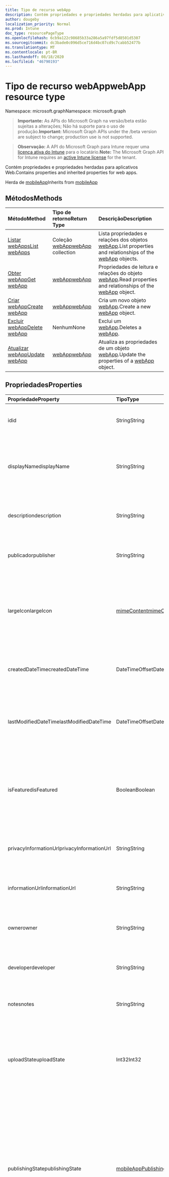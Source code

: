 ```yaml
---
title: Tipo de recurso webApp
description: Contém propriedades e propriedades herdadas para aplicativos Web.
author: dougeby
localization_priority: Normal
ms.prod: Intune
doc_type: resourcePageType
ms.openlocfilehash: 6cb9a122c98685b33a286a5a97fdf5d8501d5307
ms.sourcegitcommit: dc3bade0c096d5ce716d4bc07cd9c7cabb52477b
ms.translationtype: MT
ms.contentlocale: pt-BR
ms.lasthandoff: 08/18/2020
ms.locfileid: "46790193"
---
```

# <a name="webapp-resource-type"></a><span data-ttu-id="77269-103">Tipo de recurso webApp</span><span class="sxs-lookup"><span data-stu-id="77269-103">webApp resource type</span></span>

<span data-ttu-id="77269-104">Namespace: microsoft.graph</span><span class="sxs-lookup"><span data-stu-id="77269-104">Namespace: microsoft.graph</span></span>

> <span data-ttu-id="77269-105">**Importante:** As APIs do Microsoft Graph na versão/beta estão sujeitas a alterações; Não há suporte para o uso de produção.</span><span class="sxs-lookup"><span data-stu-id="77269-105">**Important:** Microsoft Graph APIs under the /beta version are subject to change; production use is not supported.</span></span>

> <span data-ttu-id="77269-106">**Observação:** A API do Microsoft Graph para Intune requer uma [licença ativa do Intune](https://go.microsoft.com/fwlink/?linkid=839381) para o locatário.</span><span class="sxs-lookup"><span data-stu-id="77269-106">**Note:** The Microsoft Graph API for Intune requires an [active Intune license](https://go.microsoft.com/fwlink/?linkid=839381) for the tenant.</span></span>

<span data-ttu-id="77269-107">Contém propriedades e propriedades herdadas para aplicativos Web.</span><span class="sxs-lookup"><span data-stu-id="77269-107">Contains properties and inherited properties for web apps.</span></span>


<span data-ttu-id="77269-108">Herda de [mobileApp](../resources/intune-shared-mobileapp.md)</span><span class="sxs-lookup"><span data-stu-id="77269-108">Inherits from [mobileApp](../resources/intune-shared-mobileapp.md)</span></span>

## <a name="methods"></a><span data-ttu-id="77269-109">Métodos</span><span class="sxs-lookup"><span data-stu-id="77269-109">Methods</span></span>
|<span data-ttu-id="77269-110">Método</span><span class="sxs-lookup"><span data-stu-id="77269-110">Method</span></span>|<span data-ttu-id="77269-111">Tipo de retorno</span><span class="sxs-lookup"><span data-stu-id="77269-111">Return Type</span></span>|<span data-ttu-id="77269-112">Descrição</span><span class="sxs-lookup"><span data-stu-id="77269-112">Description</span></span>|
|:---|:---|:---|
|[<span data-ttu-id="77269-113">Listar webApps</span><span class="sxs-lookup"><span data-stu-id="77269-113">List webApps</span></span>](../api/intune-apps-webapp-list.md)|<span data-ttu-id="77269-114">Coleção [webApp](../resources/intune-apps-webapp.md)</span><span class="sxs-lookup"><span data-stu-id="77269-114">[webApp](../resources/intune-apps-webapp.md) collection</span></span>|<span data-ttu-id="77269-115">Lista propriedades e relações dos objetos [webApp](../resources/intune-apps-webapp.md).</span><span class="sxs-lookup"><span data-stu-id="77269-115">List properties and relationships of the [webApp](../resources/intune-apps-webapp.md) objects.</span></span>|
|[<span data-ttu-id="77269-116">Obter webApp</span><span class="sxs-lookup"><span data-stu-id="77269-116">Get webApp</span></span>](../api/intune-apps-webapp-get.md)|[<span data-ttu-id="77269-117">webApp</span><span class="sxs-lookup"><span data-stu-id="77269-117">webApp</span></span>](../resources/intune-apps-webapp.md)|<span data-ttu-id="77269-118">Propriedades de leitura e relações do objeto [webApp](../resources/intune-apps-webapp.md).</span><span class="sxs-lookup"><span data-stu-id="77269-118">Read properties and relationships of the [webApp](../resources/intune-apps-webapp.md) object.</span></span>|
|[<span data-ttu-id="77269-119">Criar webApp</span><span class="sxs-lookup"><span data-stu-id="77269-119">Create webApp</span></span>](../api/intune-apps-webapp-create.md)|[<span data-ttu-id="77269-120">webApp</span><span class="sxs-lookup"><span data-stu-id="77269-120">webApp</span></span>](../resources/intune-apps-webapp.md)|<span data-ttu-id="77269-121">Cria um novo objeto [webApp](../resources/intune-apps-webapp.md).</span><span class="sxs-lookup"><span data-stu-id="77269-121">Create a new [webApp](../resources/intune-apps-webapp.md) object.</span></span>|
|[<span data-ttu-id="77269-122">Excluir webApp</span><span class="sxs-lookup"><span data-stu-id="77269-122">Delete webApp</span></span>](../api/intune-apps-webapp-delete.md)|<span data-ttu-id="77269-123">Nenhum</span><span class="sxs-lookup"><span data-stu-id="77269-123">None</span></span>|<span data-ttu-id="77269-124">Exclui um [webApp](../resources/intune-apps-webapp.md).</span><span class="sxs-lookup"><span data-stu-id="77269-124">Deletes a [webApp](../resources/intune-apps-webapp.md).</span></span>|
|[<span data-ttu-id="77269-125">Atualizar webApp</span><span class="sxs-lookup"><span data-stu-id="77269-125">Update webApp</span></span>](../api/intune-apps-webapp-update.md)|[<span data-ttu-id="77269-126">webApp</span><span class="sxs-lookup"><span data-stu-id="77269-126">webApp</span></span>](../resources/intune-apps-webapp.md)|<span data-ttu-id="77269-127">Atualiza as propriedades de um objeto [webApp](../resources/intune-apps-webapp.md).</span><span class="sxs-lookup"><span data-stu-id="77269-127">Update the properties of a [webApp](../resources/intune-apps-webapp.md) object.</span></span>|

## <a name="properties"></a><span data-ttu-id="77269-128">Propriedades</span><span class="sxs-lookup"><span data-stu-id="77269-128">Properties</span></span>
|<span data-ttu-id="77269-129">Propriedade</span><span class="sxs-lookup"><span data-stu-id="77269-129">Property</span></span>|<span data-ttu-id="77269-130">Tipo</span><span class="sxs-lookup"><span data-stu-id="77269-130">Type</span></span>|<span data-ttu-id="77269-131">Descrição</span><span class="sxs-lookup"><span data-stu-id="77269-131">Description</span></span>|
|:---|:---|:---|
|<span data-ttu-id="77269-132">id</span><span class="sxs-lookup"><span data-stu-id="77269-132">id</span></span>|<span data-ttu-id="77269-133">String</span><span class="sxs-lookup"><span data-stu-id="77269-133">String</span></span>|<span data-ttu-id="77269-134">Chave da entidade.</span><span class="sxs-lookup"><span data-stu-id="77269-134">Key of the entity.</span></span> <span data-ttu-id="77269-135">Herdado de [mobileApp](../resources/intune-shared-mobileapp.md)</span><span class="sxs-lookup"><span data-stu-id="77269-135">Inherited from [mobileApp](../resources/intune-shared-mobileapp.md)</span></span>|
|<span data-ttu-id="77269-136">displayName</span><span class="sxs-lookup"><span data-stu-id="77269-136">displayName</span></span>|<span data-ttu-id="77269-137">String</span><span class="sxs-lookup"><span data-stu-id="77269-137">String</span></span>|<span data-ttu-id="77269-138">O título do aplicativo importado ou definido pelo administrador.</span><span class="sxs-lookup"><span data-stu-id="77269-138">The admin provided or imported title of the app.</span></span> <span data-ttu-id="77269-139">Herdado de [mobileApp](../resources/intune-shared-mobileapp.md)</span><span class="sxs-lookup"><span data-stu-id="77269-139">Inherited from [mobileApp](../resources/intune-shared-mobileapp.md)</span></span>|
|<span data-ttu-id="77269-140">description</span><span class="sxs-lookup"><span data-stu-id="77269-140">description</span></span>|<span data-ttu-id="77269-141">String</span><span class="sxs-lookup"><span data-stu-id="77269-141">String</span></span>|<span data-ttu-id="77269-142">A descrição do aplicativo.</span><span class="sxs-lookup"><span data-stu-id="77269-142">The description of the app.</span></span> <span data-ttu-id="77269-143">Herdado de [mobileApp](../resources/intune-shared-mobileapp.md)</span><span class="sxs-lookup"><span data-stu-id="77269-143">Inherited from [mobileApp](../resources/intune-shared-mobileapp.md)</span></span>|
|<span data-ttu-id="77269-144">publicador</span><span class="sxs-lookup"><span data-stu-id="77269-144">publisher</span></span>|<span data-ttu-id="77269-145">String</span><span class="sxs-lookup"><span data-stu-id="77269-145">String</span></span>|<span data-ttu-id="77269-146">O publicador do aplicativo.</span><span class="sxs-lookup"><span data-stu-id="77269-146">The publisher of the app.</span></span> <span data-ttu-id="77269-147">Herdado de [mobileApp](../resources/intune-shared-mobileapp.md)</span><span class="sxs-lookup"><span data-stu-id="77269-147">Inherited from [mobileApp](../resources/intune-shared-mobileapp.md)</span></span>|
|<span data-ttu-id="77269-148">largeIcon</span><span class="sxs-lookup"><span data-stu-id="77269-148">largeIcon</span></span>|[<span data-ttu-id="77269-149">mimeContent</span><span class="sxs-lookup"><span data-stu-id="77269-149">mimeContent</span></span>](../resources/intune-shared-mimecontent.md)|<span data-ttu-id="77269-150">O ícone grande, a ser exibido nos detalhes do aplicativo e usado para o carregamento do ícone.</span><span class="sxs-lookup"><span data-stu-id="77269-150">The large icon, to be displayed in the app details and used for upload of the icon.</span></span> <span data-ttu-id="77269-151">Herdado de [mobileApp](../resources/intune-shared-mobileapp.md)</span><span class="sxs-lookup"><span data-stu-id="77269-151">Inherited from [mobileApp](../resources/intune-shared-mobileapp.md)</span></span>|
|<span data-ttu-id="77269-152">createdDateTime</span><span class="sxs-lookup"><span data-stu-id="77269-152">createdDateTime</span></span>|<span data-ttu-id="77269-153">DateTimeOffset</span><span class="sxs-lookup"><span data-stu-id="77269-153">DateTimeOffset</span></span>|<span data-ttu-id="77269-154">A data e a hora da criação do aplicativo.</span><span class="sxs-lookup"><span data-stu-id="77269-154">The date and time the app was created.</span></span> <span data-ttu-id="77269-155">Herdado de [mobileApp](../resources/intune-shared-mobileapp.md)</span><span class="sxs-lookup"><span data-stu-id="77269-155">Inherited from [mobileApp](../resources/intune-shared-mobileapp.md)</span></span>|
|<span data-ttu-id="77269-156">lastModifiedDateTime</span><span class="sxs-lookup"><span data-stu-id="77269-156">lastModifiedDateTime</span></span>|<span data-ttu-id="77269-157">DateTimeOffset</span><span class="sxs-lookup"><span data-stu-id="77269-157">DateTimeOffset</span></span>|<span data-ttu-id="77269-158">A data e a hora que o aplicativo foi modificado pela última vez.</span><span class="sxs-lookup"><span data-stu-id="77269-158">The date and time the app was last modified.</span></span> <span data-ttu-id="77269-159">Herdado de [mobileApp](../resources/intune-shared-mobileapp.md)</span><span class="sxs-lookup"><span data-stu-id="77269-159">Inherited from [mobileApp](../resources/intune-shared-mobileapp.md)</span></span>|
|<span data-ttu-id="77269-160">isFeatured</span><span class="sxs-lookup"><span data-stu-id="77269-160">isFeatured</span></span>|<span data-ttu-id="77269-161">Boolean</span><span class="sxs-lookup"><span data-stu-id="77269-161">Boolean</span></span>|<span data-ttu-id="77269-162">O valor que indica se o aplicativo está marcado como em destaque pelo administrador. Herdado de [mobileApp](../resources/intune-shared-mobileapp.md)</span><span class="sxs-lookup"><span data-stu-id="77269-162">The value indicating whether the app is marked as featured by the admin. Inherited from [mobileApp](../resources/intune-shared-mobileapp.md)</span></span>|
|<span data-ttu-id="77269-163">privacyInformationUrl</span><span class="sxs-lookup"><span data-stu-id="77269-163">privacyInformationUrl</span></span>|<span data-ttu-id="77269-164">String</span><span class="sxs-lookup"><span data-stu-id="77269-164">String</span></span>|<span data-ttu-id="77269-165">A URL da declaração de privacidade.</span><span class="sxs-lookup"><span data-stu-id="77269-165">The privacy statement Url.</span></span> <span data-ttu-id="77269-166">Herdado de [mobileApp](../resources/intune-shared-mobileapp.md)</span><span class="sxs-lookup"><span data-stu-id="77269-166">Inherited from [mobileApp](../resources/intune-shared-mobileapp.md)</span></span>|
|<span data-ttu-id="77269-167">informationUrl</span><span class="sxs-lookup"><span data-stu-id="77269-167">informationUrl</span></span>|<span data-ttu-id="77269-168">String</span><span class="sxs-lookup"><span data-stu-id="77269-168">String</span></span>|<span data-ttu-id="77269-169">A URL de informações adicionais.</span><span class="sxs-lookup"><span data-stu-id="77269-169">The more information Url.</span></span> <span data-ttu-id="77269-170">Herdado de [mobileApp](../resources/intune-shared-mobileapp.md)</span><span class="sxs-lookup"><span data-stu-id="77269-170">Inherited from [mobileApp](../resources/intune-shared-mobileapp.md)</span></span>|
|<span data-ttu-id="77269-171">owner</span><span class="sxs-lookup"><span data-stu-id="77269-171">owner</span></span>|<span data-ttu-id="77269-172">String</span><span class="sxs-lookup"><span data-stu-id="77269-172">String</span></span>|<span data-ttu-id="77269-173">O proprietário do conteúdo.</span><span class="sxs-lookup"><span data-stu-id="77269-173">The owner of the app.</span></span> <span data-ttu-id="77269-174">Herdado de [mobileApp](../resources/intune-shared-mobileapp.md)</span><span class="sxs-lookup"><span data-stu-id="77269-174">Inherited from [mobileApp](../resources/intune-shared-mobileapp.md)</span></span>|
|<span data-ttu-id="77269-175">developer</span><span class="sxs-lookup"><span data-stu-id="77269-175">developer</span></span>|<span data-ttu-id="77269-176">String</span><span class="sxs-lookup"><span data-stu-id="77269-176">String</span></span>|<span data-ttu-id="77269-177">O desenvolvedor do aplicativo.</span><span class="sxs-lookup"><span data-stu-id="77269-177">The developer of the app.</span></span> <span data-ttu-id="77269-178">Herdado de [mobileApp](../resources/intune-shared-mobileapp.md)</span><span class="sxs-lookup"><span data-stu-id="77269-178">Inherited from [mobileApp](../resources/intune-shared-mobileapp.md)</span></span>|
|<span data-ttu-id="77269-179">notes</span><span class="sxs-lookup"><span data-stu-id="77269-179">notes</span></span>|<span data-ttu-id="77269-180">String</span><span class="sxs-lookup"><span data-stu-id="77269-180">String</span></span>|<span data-ttu-id="77269-181">Anotações do aplicativo.</span><span class="sxs-lookup"><span data-stu-id="77269-181">Notes for the app.</span></span> <span data-ttu-id="77269-182">Herdado de [mobileApp](../resources/intune-shared-mobileapp.md)</span><span class="sxs-lookup"><span data-stu-id="77269-182">Inherited from [mobileApp](../resources/intune-shared-mobileapp.md)</span></span>|
|<span data-ttu-id="77269-183">uploadState</span><span class="sxs-lookup"><span data-stu-id="77269-183">uploadState</span></span>|<span data-ttu-id="77269-184">Int32</span><span class="sxs-lookup"><span data-stu-id="77269-184">Int32</span></span>|<span data-ttu-id="77269-185">O estado de upload.</span><span class="sxs-lookup"><span data-stu-id="77269-185">The upload state.</span></span> <span data-ttu-id="77269-186">Os valores possíveis são: 0- `Not Ready` , 1- `Ready` , 2- `Processing` .</span><span class="sxs-lookup"><span data-stu-id="77269-186">Possible values are: 0 - `Not Ready`, 1 - `Ready`, 2 - `Processing`.</span></span> <span data-ttu-id="77269-187">Herdado de [mobileApp](../resources/intune-shared-mobileapp.md)</span><span class="sxs-lookup"><span data-stu-id="77269-187">Inherited from [mobileApp](../resources/intune-shared-mobileapp.md)</span></span>|
|<span data-ttu-id="77269-188">publishingState</span><span class="sxs-lookup"><span data-stu-id="77269-188">publishingState</span></span>|[<span data-ttu-id="77269-189">mobileAppPublishingState</span><span class="sxs-lookup"><span data-stu-id="77269-189">mobileAppPublishingState</span></span>](../resources/intune-apps-mobileapppublishingstate.md)|<span data-ttu-id="77269-190">O estado de publicação do aplicativo.</span><span class="sxs-lookup"><span data-stu-id="77269-190">The publishing state for the app.</span></span> <span data-ttu-id="77269-191">O aplicativo não pode ser assinado, a menos que ele seja publicado.</span><span class="sxs-lookup"><span data-stu-id="77269-191">The app cannot be assigned unless the app is published.</span></span> <span data-ttu-id="77269-192">Herdado de [mobileApp](../resources/intune-shared-mobileapp.md).</span><span class="sxs-lookup"><span data-stu-id="77269-192">Inherited from [mobileApp](../resources/intune-shared-mobileapp.md).</span></span> <span data-ttu-id="77269-193">Os valores possíveis são: `notPublished`, `processing`, `published`.</span><span class="sxs-lookup"><span data-stu-id="77269-193">Possible values are: `notPublished`, `processing`, `published`.</span></span>|
|<span data-ttu-id="77269-194">isAssigned</span><span class="sxs-lookup"><span data-stu-id="77269-194">isAssigned</span></span>|<span data-ttu-id="77269-195">Boolean</span><span class="sxs-lookup"><span data-stu-id="77269-195">Boolean</span></span>|<span data-ttu-id="77269-196">O valor que indica se o aplicativo é atribuído a pelo menos um grupo.</span><span class="sxs-lookup"><span data-stu-id="77269-196">The value indicating whether the app is assigned to at least one group.</span></span> <span data-ttu-id="77269-197">Herdado de [mobileApp](../resources/intune-shared-mobileapp.md)</span><span class="sxs-lookup"><span data-stu-id="77269-197">Inherited from [mobileApp](../resources/intune-shared-mobileapp.md)</span></span>|
|<span data-ttu-id="77269-198">roleScopeTagIds</span><span class="sxs-lookup"><span data-stu-id="77269-198">roleScopeTagIds</span></span>|<span data-ttu-id="77269-199">Coleção de cadeia de caracteres</span><span class="sxs-lookup"><span data-stu-id="77269-199">String collection</span></span>|<span data-ttu-id="77269-200">Lista de IDs de marca de escopo para este aplicativo móvel.</span><span class="sxs-lookup"><span data-stu-id="77269-200">List of scope tag ids for this mobile app.</span></span> <span data-ttu-id="77269-201">Herdado de [mobileApp](../resources/intune-shared-mobileapp.md)</span><span class="sxs-lookup"><span data-stu-id="77269-201">Inherited from [mobileApp](../resources/intune-shared-mobileapp.md)</span></span>|
|<span data-ttu-id="77269-202">dependentAppCount</span><span class="sxs-lookup"><span data-stu-id="77269-202">dependentAppCount</span></span>|<span data-ttu-id="77269-203">Int32</span><span class="sxs-lookup"><span data-stu-id="77269-203">Int32</span></span>|<span data-ttu-id="77269-204">O número total de dependências do aplicativo filho.</span><span class="sxs-lookup"><span data-stu-id="77269-204">The total number of dependencies the child app has.</span></span> <span data-ttu-id="77269-205">Herdado de [mobileApp](../resources/intune-shared-mobileapp.md)</span><span class="sxs-lookup"><span data-stu-id="77269-205">Inherited from [mobileApp](../resources/intune-shared-mobileapp.md)</span></span>|
|<span data-ttu-id="77269-206">appUrl</span><span class="sxs-lookup"><span data-stu-id="77269-206">appUrl</span></span>|<span data-ttu-id="77269-207">String</span><span class="sxs-lookup"><span data-stu-id="77269-207">String</span></span>|<span data-ttu-id="77269-208">A URL do aplicativo Web.</span><span class="sxs-lookup"><span data-stu-id="77269-208">The web app URL.</span></span>|
|<span data-ttu-id="77269-209">useManagedBrowser</span><span class="sxs-lookup"><span data-stu-id="77269-209">useManagedBrowser</span></span>|<span data-ttu-id="77269-210">Boolean</span><span class="sxs-lookup"><span data-stu-id="77269-210">Boolean</span></span>|<span data-ttu-id="77269-211">Se o navegador gerenciado deve ou não ser usado.</span><span class="sxs-lookup"><span data-stu-id="77269-211">Whether or not to use managed browser.</span></span> <span data-ttu-id="77269-212">Essa propriedade só é aplicável ao Android e ao IOS.</span><span class="sxs-lookup"><span data-stu-id="77269-212">This property is only applicable for Android and IOS.</span></span>|

## <a name="relationships"></a><span data-ttu-id="77269-213">Relações</span><span class="sxs-lookup"><span data-stu-id="77269-213">Relationships</span></span>
|<span data-ttu-id="77269-214">Relação</span><span class="sxs-lookup"><span data-stu-id="77269-214">Relationship</span></span>|<span data-ttu-id="77269-215">Tipo</span><span class="sxs-lookup"><span data-stu-id="77269-215">Type</span></span>|<span data-ttu-id="77269-216">Descrição</span><span class="sxs-lookup"><span data-stu-id="77269-216">Description</span></span>|
|:---|:---|:---|
|<span data-ttu-id="77269-217">categories</span><span class="sxs-lookup"><span data-stu-id="77269-217">categories</span></span>|<span data-ttu-id="77269-218">Coleção [mobileAppCategory](../resources/intune-apps-mobileappcategory.md)</span><span class="sxs-lookup"><span data-stu-id="77269-218">[mobileAppCategory](../resources/intune-apps-mobileappcategory.md) collection</span></span>|<span data-ttu-id="77269-219">A lista de categorias para este aplicativo.</span><span class="sxs-lookup"><span data-stu-id="77269-219">The list of categories for this app.</span></span> <span data-ttu-id="77269-220">Herdado de [mobileApp](../resources/intune-shared-mobileapp.md)</span><span class="sxs-lookup"><span data-stu-id="77269-220">Inherited from [mobileApp](../resources/intune-shared-mobileapp.md)</span></span>|
|<span data-ttu-id="77269-221">assignments</span><span class="sxs-lookup"><span data-stu-id="77269-221">assignments</span></span>|<span data-ttu-id="77269-222">Coleção [mobileAppAssignment](../resources/intune-apps-mobileappassignment.md)</span><span class="sxs-lookup"><span data-stu-id="77269-222">[mobileAppAssignment](../resources/intune-apps-mobileappassignment.md) collection</span></span>|<span data-ttu-id="77269-223">A lista de atribuições de grupo para esse aplicativo móvel.</span><span class="sxs-lookup"><span data-stu-id="77269-223">The list of group assignments for this mobile app.</span></span> <span data-ttu-id="77269-224">Herdado de [mobileApp](../resources/intune-shared-mobileapp.md)</span><span class="sxs-lookup"><span data-stu-id="77269-224">Inherited from [mobileApp](../resources/intune-shared-mobileapp.md)</span></span>|
|<span data-ttu-id="77269-225">installSummary</span><span class="sxs-lookup"><span data-stu-id="77269-225">installSummary</span></span>|[<span data-ttu-id="77269-226">mobileAppInstallSummary</span><span class="sxs-lookup"><span data-stu-id="77269-226">mobileAppInstallSummary</span></span>](../resources/intune-apps-mobileappinstallsummary.md)|<span data-ttu-id="77269-227">Resumo de instalação do aplicativo móvel.</span><span class="sxs-lookup"><span data-stu-id="77269-227">Mobile App Install Summary.</span></span> <span data-ttu-id="77269-228">Herdado de [mobileApp](../resources/intune-shared-mobileapp.md)</span><span class="sxs-lookup"><span data-stu-id="77269-228">Inherited from [mobileApp](../resources/intune-shared-mobileapp.md)</span></span>|
|<span data-ttu-id="77269-229">deviceStatuses</span><span class="sxs-lookup"><span data-stu-id="77269-229">deviceStatuses</span></span>|<span data-ttu-id="77269-230">coleção [mobileAppInstallStatus](../resources/intune-apps-mobileappinstallstatus.md)</span><span class="sxs-lookup"><span data-stu-id="77269-230">[mobileAppInstallStatus](../resources/intune-apps-mobileappinstallstatus.md) collection</span></span>|<span data-ttu-id="77269-231">A lista de Estados de instalação para este aplicativo móvel.</span><span class="sxs-lookup"><span data-stu-id="77269-231">The list of installation states for this mobile app.</span></span> <span data-ttu-id="77269-232">Herdado de [mobileApp](../resources/intune-shared-mobileapp.md)</span><span class="sxs-lookup"><span data-stu-id="77269-232">Inherited from [mobileApp](../resources/intune-shared-mobileapp.md)</span></span>|
|<span data-ttu-id="77269-233">userStatuses</span><span class="sxs-lookup"><span data-stu-id="77269-233">userStatuses</span></span>|<span data-ttu-id="77269-234">coleção [userAppInstallStatus](../resources/intune-apps-userappinstallstatus.md)</span><span class="sxs-lookup"><span data-stu-id="77269-234">[userAppInstallStatus](../resources/intune-apps-userappinstallstatus.md) collection</span></span>|<span data-ttu-id="77269-235">A lista de Estados de instalação para este aplicativo móvel.</span><span class="sxs-lookup"><span data-stu-id="77269-235">The list of installation states for this mobile app.</span></span> <span data-ttu-id="77269-236">Herdado de [mobileApp](../resources/intune-shared-mobileapp.md)</span><span class="sxs-lookup"><span data-stu-id="77269-236">Inherited from [mobileApp](../resources/intune-shared-mobileapp.md)</span></span>|
|<span data-ttu-id="77269-237">relações</span><span class="sxs-lookup"><span data-stu-id="77269-237">relationships</span></span>|<span data-ttu-id="77269-238">coleção [mobileAppRelationship](../resources/intune-apps-mobileapprelationship.md)</span><span class="sxs-lookup"><span data-stu-id="77269-238">[mobileAppRelationship](../resources/intune-apps-mobileapprelationship.md) collection</span></span>|<span data-ttu-id="77269-239">Lista de relações para este aplicativo móvel.</span><span class="sxs-lookup"><span data-stu-id="77269-239">List of relationships for this mobile app.</span></span> <span data-ttu-id="77269-240">Herdado de [mobileApp](../resources/intune-shared-mobileapp.md)</span><span class="sxs-lookup"><span data-stu-id="77269-240">Inherited from [mobileApp](../resources/intune-shared-mobileapp.md)</span></span>|

## <a name="json-representation"></a><span data-ttu-id="77269-241">Representação JSON</span><span class="sxs-lookup"><span data-stu-id="77269-241">JSON Representation</span></span>
<span data-ttu-id="77269-242">Veja a seguir uma representação JSON do recurso.</span><span class="sxs-lookup"><span data-stu-id="77269-242">Here is a JSON representation of the resource.</span></span>
<!-- {
  "blockType": "resource",
  "keyProperty": "id",
  "@odata.type": "microsoft.graph.webApp"
}
-->
``` json
{
  "@odata.type": "#microsoft.graph.webApp",
  "id": "String (identifier)",
  "displayName": "String",
  "description": "String",
  "publisher": "String",
  "largeIcon": {
    "@odata.type": "microsoft.graph.mimeContent",
    "type": "String",
    "value": "binary"
  },
  "createdDateTime": "String (timestamp)",
  "lastModifiedDateTime": "String (timestamp)",
  "isFeatured": true,
  "privacyInformationUrl": "String",
  "informationUrl": "String",
  "owner": "String",
  "developer": "String",
  "notes": "String",
  "uploadState": 1024,
  "publishingState": "String",
  "isAssigned": true,
  "roleScopeTagIds": [
    "String"
  ],
  "dependentAppCount": 1024,
  "appUrl": "String",
  "useManagedBrowser": true
}
```



